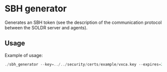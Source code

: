# SBH generator

Generates an SBH token (see the description of the communication protocol between the SOLDR server and agents).

## Usage

Example of usage:

```go
./sbh_generator --key=../../security/certs/example/vxca.key --expires=2026-01-01T12:00:00+00:00 --file=../../security/vconf/lic/sbh.json --version=example --force=true
```
